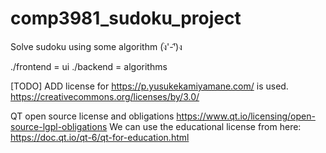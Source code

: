 # comp3981_sudoku_project
Solve sudoku using some algorithm (ง︡'-'︠)ง

./frontend = ui
./backend = algorithms

[TODO] ADD license for https://p.yusukekamiyamane.com/ is used.
https://creativecommons.org/licenses/by/3.0/

QT open source license and obligations 
https://www.qt.io/licensing/open-source-lgpl-obligations
We can use the educational license from here: https://doc.qt.io/qt-6/qt-for-education.html